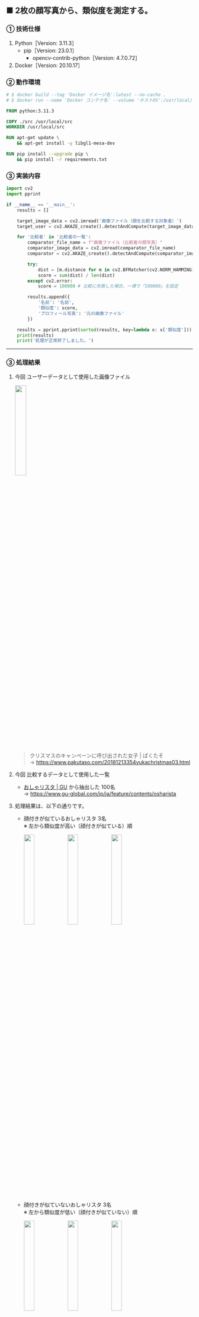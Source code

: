 ## ■ 2枚の顔写真から、類似度を測定する。

### ① 技術仕様

1. Python［Version: 3.11.3］
    - pip［Version: 23.0.1］
        - opencv-contrib-python［Version: 4.7.0.72］
2. Docker［Version: 20.10.17］

### ② 動作環境

```dockerfile
# $ docker build --tag 'Docker イメージ名':latest --no-cache .
# $ docker run --name 'Docker コンテナ名' --volume 'ホストOS':/usr/local/src --interactive --tty --detach --rm 'Docker イメージ名':latest

FROM python:3.11.3

COPY ./src /usr/local/src
WORKDIR /usr/local/src

RUN apt-get update \
    && apt-get install -y libgl1-mesa-dev

RUN pip install --upgrade pip \
    && pip install -r requirements.txt
```

### ③ 実装内容

```Python
import cv2
import pprint

if __name__ == '__main__':
    results = []

    target_image_data = cv2.imread('画像ファイル（顔を比較する対象者）')
    target_user = cv2.AKAZE_create().detectAndCompute(target_image_data, None)[1]

    for '比較者' in '比較者の一覧':
        comparator_file_name = f"画像ファイル（比較者の顔写真）"
        comparator_image_data = cv2.imread(comparator_file_name)
        comparator = cv2.AKAZE_create().detectAndCompute(comparator_image_data, cv2.IMREAD_GRAYSCALE, None)[1]

        try:
            dist = [m.distance for m in cv2.BFMatcher(cv2.NORM_HAMMING).match(target_user, comparator)]
            score = sum(dist) / len(dist)
        except cv2.error:
            score = 100000 # 比較に失敗した場合、一律で「100000」を設定

        results.append({
            '名前': '名前',
            '類似度': score,
            'プロフィール写真': '元の画像ファイル'
        })

    results = pprint.pprint(sorted(results, key=lambda x: x['類似度'])) # 類似度の値を昇順で並び替える。
    print(results)
    print('処理が正常終了しました。')
```

---

### ③ 処理結果

1. 今回 ユーザーデータとして使用した画像ファイル

    <img src='https://www.pakutaso.com/shared/img/thumb/yukayukaFTHG4550_TP_V4.jpg' width='25%' />

    > クリスマスのキャンペーンに呼び出された女子 | ぱくたそ  
    > → https://www.pakutaso.com/20181213354yukachristmas03.html

2. 今回 比較するデータとして使用した一覧

    - [おしゃリスタ | GU](https://www.gu-global.com/jp/ja/feature/contents/osharista) から抽出した 100名  
    → https://www.gu-global.com/jp/ja/feature/contents/osharista

3. 処理結果は、以下の通りです。

    - 顔付きが似ているおしゃリスタ 3名  
    ※ 左から類似度が高い（顔付きが似ている）順

        <img src='https://api.fastretailing.com/ugc/v1/uq/jp/SR_IMAGES/ugc_stylehint_user_3949955' width='25%' />
        <img src='https://api.fastretailing.com/ugc/v1/uq/jp/SR_IMAGES/ugc_stylehint_user_3949988' width='25%' />
        <img src='https://api.fastretailing.com/ugc/v1/uq/jp/SR_IMAGES/ugc_stylehint_user_3285687' width='25%' />

    - 顔付きが似ていないおしゃリスタ 3名  
    ※ 左から類似度が低い（顔付きが似ていない）順

        <img src='https://api.fastretailing.com/ugc/v1/uq/jp/SR_IMAGES/ugc_stylehint_user_3266951' width='25%' />
        <img src='https://api.fastretailing.com/ugc/v1/uq/jp/SR_IMAGES/ugc_stylehint_user_3266833' width='25%' />
        <img src='https://api.fastretailing.com/ugc/v1/uq/jp/SR_IMAGES/ugc_stylehint_user_3266884' width='25%' />
